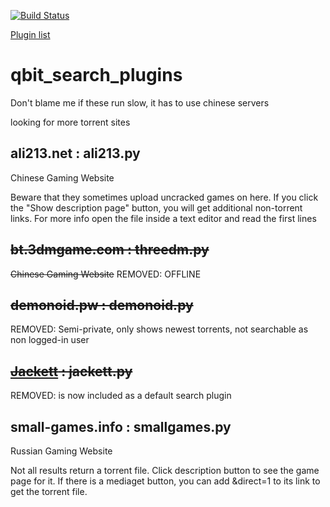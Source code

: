[![Build Status](https://travis-ci.com/hannsen/qbittorrent_search_plugins.svg?branch=master)](https://travis-ci.com/hannsen/qbittorrent_search_plugins)


[Plugin list](https://github.com/qbittorrent/search-plugins/wiki/Unofficial-search-plugins)

# qbit_search_plugins
Don't blame me if these run slow, it has to use chinese servers

looking for more torrent sites

## ali213.net : ali213.py
  Chinese Gaming Website

  Beware that they sometimes upload uncracked games on here.
  If you click the "Show description page" button, you will get additional non-torrent links.
  For more info open the file inside a text editor and read the first lines

## ~~bt.3dmgame.com : threedm.py~~
  ~~Chinese Gaming Website~~
  REMOVED: OFFLINE

## ~~demonoid.pw : demonoid.py~~
  REMOVED: Semi-private, only shows newest torrents, not searchable as non logged-in user

## ~~[Jackett](https://github.com/Jackett/Jackett) : jackett.py~~
  REMOVED: is now included as a default search plugin

## small-games.info : smallgames.py
  Russian Gaming Website
  
  Not all results return a torrent file.
  Click description button to see the game page for it.
  If there is a mediaget button, you can add &direct=1
  to its link to get the torrent file.
